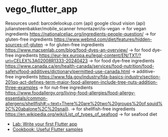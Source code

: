 # vego_flutter_app

Resources used: 
barcodelookup.com (api)
google cloud vision (api)
juliansteenbakker/mobile_scanner
hmontazeri/is-vegan -> for vegan ingredients
https://nationalceliac.org/ingredients-people-question/ -> for gluten-free ingredients
https://www.webmd.com/diet/features/hidden-sources-of-gluten -> for gluten-free ingredients
https://www.macsenlab.com/blog/food-dyes-an-overview/ -> for food dye-free ingredients 
https://eur-lex.europa.eu/legal-content/EN/TXT/?uri=CELEX%3A02008R1333-20240423 -> for food dye-free ingredients
https://www.canada.ca/en/health-canada/services/food-nutrition/food-safety/food-additives/dictionary/permitted-use-canada.html -> additive-free ingredients 
https://www.fda.gov/industry/fda-basics-industry/section-201qq-act-defines-term-major-food-allergen-include-tree-nuts-addition-three-examples -> for nut-free ingredients
https://www.foodallergy.org/living-food-allergies/food-allergy-essentials/common-allergens/shellfish#:~:text=There%20are%20two%20groups%20of,squid%2C%20abalone%2C%20snail). -> for shellfish-free ingredients
https://en.wikipedia.org/wiki/List_of_types_of_seafood -> for seafood diet

- [Lab: Write your first Flutter app](https://docs.flutter.dev/get-started/codelab)
- [Cookbook: Useful Flutter samples](https://docs.flutter.dev/cookbook)

